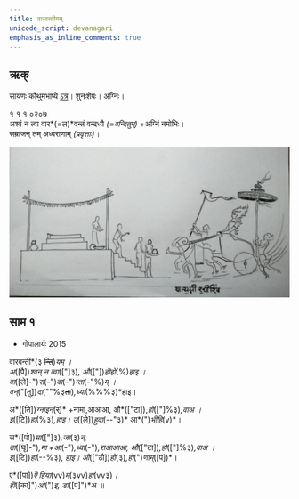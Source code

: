 ```yaml
---
title: वारवन्तीयम्
unicode_script: devanagari  
emphasis_as_inline_comments: true
---   
```


## ऋक्
सायणः कौथुमभाष्ये [ऽत्र](https://archive.org/details/SamaVedaSanhitaWithSayanabhashyaVolume1SatyavrataSamasrami1874bis/page/n155)। शुनःशेपः। अग्निः।

१ १ १ ०२०७  
अश्वं न त्वा वार*(=ल)*वन्तं वन्दध्यै *(=वन्दितुम्)* +अग्निं नमोभिः।  
सम्राजन् तम् अध्वराणाम् *(प्रवृत्ताः)*।

![](../images/agni-on-a-ram-drawn-charriot-speeding-towards-the-vedI.jpg)


## साम १
- गोपालार्यः 2015  
<div class="audioEmbed" src="https://archive
.org/download/jaiminIya-sAma-gAna-paravastu-tradition-gopAla-2015/vAravantIyam.mp3"></div>

वारवन्ती*(३ ~~न्ति~~)*यम् ।  
अ*([पै])*श्वन् न त्वा*(["]३)*, औ*(["])*हॊहो*(%)*हाइ ।  
वा*([ले]-")*रा*(-")*वा*(-")*न्ता*(-"%)*म् ।  
वन्*("[तु])*दा*(""%३~~ता~~)*,ध्या*(%%%३)*हाइ।

अ*([ति])*ग्नाइन्*(~~र्~~)* +नामा,आआआ, औ*(["टा]),*हो*(["]%३)*,वाअ ।  
इ*([टि])*हा*(%३)*,हाइ। उ*([ले])*हुवा*(--"३)* आ*(")*भीहि*(v)*।

स*([पो])*म्रा*(["]३)*,जा*(३)*न्,  
ता*([घृ]-")*,मा +आ*(-")*,ध्वा*(-")*,राआआआ, औ*(["टा])*,हो*(["]%३)*,वाअ ।  
इ*([टि])*हा*(--%३)*, हाइ। औ*(["ठौ])*हो*(३)*,हो*(")*णाम्*([प])*।
  
ए*([पा])*ऎ हिया*(vv)*म्*(३vv)*हा*(vv३)*।  
हॊ*([का]")*ओ*(")*इ, डा*([प]")*अ ॥  

